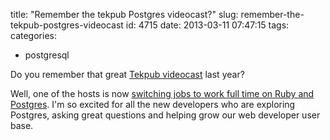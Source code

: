 title: "Remember the tekpub Postgres videocast?"
slug: remember-the-tekpub-postgres-videocast
id: 4715
date: 2013-03-11 07:47:15
tags: 
categories: 
- postgresql

Do you remember that great [Tekpub videocast](http://tekpub.com/productions/pg/) last year?

Well, one of the hosts is now [switching jobs to work full time on Ruby and Postgres](http://datachomp.com/archives/so-long-and-thanks-for-all-the-deadlocks/). I'm so excited for all the new developers who are exploring Postgres, asking great questions and helping grow our web developer user base.
